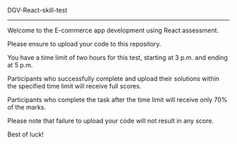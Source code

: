 DGV-React-skill-test
********************
Welcome to the E-commerce app development using React assessment.

Please ensure to upload your code to this repository.

You have a time limit of two hours for this test, starting at 3 p.m. and ending at 5 p.m.

Participants who successfully complete and upload their solutions within the specified time limit will receive full scores.

Participants who complete the task after the time limit will receive only 70% of the marks.

Please note that failure to upload your code will not result in any score.

Best of luck!




